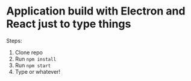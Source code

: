 
# Application build with Electron and React just to type things

Steps:
1. Clone repo
2. Run ```npm install```
3. Run ```npm start```
4. Type or whatever!